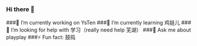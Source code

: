 ### Hi there 👋
###🔭 I’m currently working on YsTen
###🌱 I’m currently learning 鸡娃儿
###🤔 I’m looking for help with 学习（really need help 芜湖）
###💬 Ask me about playplay
###⚡ Fun fact: 鼓捣
<!--
**sometimewill/sometimewill** is a ✨ _special_ ✨ repository because its `README.md` (this file) appears on your GitHub profile.

Here are some ideas to get you started:

- 🔭 I’m currently working on ...
- 🌱 I’m currently learning ...
- 👯 I’m looking to collaborate on ...
- 🤔 I’m looking for help with ...
- 💬 Ask me about ...
- 📫 How to reach me: ...
- 😄 Pronouns: ...
- ⚡ Fun fact: ...
-->
